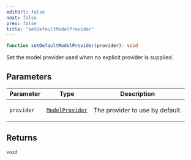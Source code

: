 ```yaml
---
editUrl: false
next: false
prev: false
title: "setDefaultModelProvider"
---
```


```ts
function setDefaultModelProvider(provider): void
```

Set the model provider used when no explicit provider is supplied.

## Parameters

<table>
<thead>
<tr>
<th>Parameter</th>
<th>Type</th>
<th>Description</th>
</tr>
</thead>
<tbody>
<tr>
<td>

`provider`

</td>
<td>

[`ModelProvider`](/openai-agents-js/openai/agents/interfaces/modelprovider/)

</td>
<td>

The provider to use by default.

</td>
</tr>
</tbody>
</table>

## Returns

`void`
